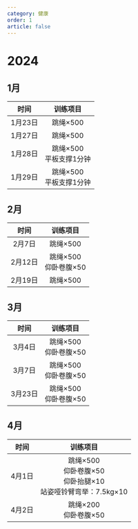 ```yaml
---
category: 健康
order: 1
article: false
---
```


# 2024

## 1月

|  时间   |        训练项目        |
|:-----:|:------------------:|
| 1月23日 |       跳绳×500       |
| 1月27日 |       跳绳×500       |
| 1月28日 | 跳绳×500<br/>平板支撑1分钟 |
| 1月29日 | 跳绳×500<br/>平板支撑1分钟 |

## 2月

|  时间   |        训练项目        |
|:-----:|:------------------:|
| 2月7日  |       跳绳×500       |
| 2月12日 | 跳绳×500<br/>仰卧卷腹×50 |
| 2月19日 |       跳绳×500       |

## 3月

|  时间   |        训练项目        |
|:-----:|:------------------:|
| 3月4日  | 跳绳×500<br/>仰卧卷腹×50 |
| 3月7日  | 跳绳×500<br/>仰卧卷腹×50 |
| 3月23日 | 跳绳×500<br/>仰卧卷腹×50 |

## 4月

|  时间  |                        训练项目                         |
|:----:|:---------------------------------------------------:|
| 4月1日 | 跳绳×500<br/>仰卧卷腹×50<br/>仰卧抬腿×10<br/>站姿哑铃臂弯举：7.5kg×10 |
| 4月2日 |                 跳绳×200<br/>仰卧卷腹×50                  |